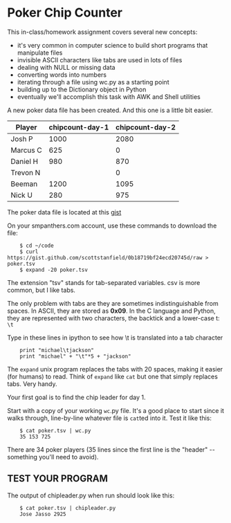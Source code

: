 # Poker Chip Counter

This in-class/homework assignment covers several new concepts:

- it's very common in computer science to build short programs that manipulate files
- invisible ASCII characters like tabs are used in lots of files
- dealing with NULL or missing data
- converting words into numbers
- iterating through a file using wc.py as a starting point
- building up to the Dictionary object in Python
- eventually we'll accomplish this task with AWK and Shell utilities

A new poker data file has been created. And this one is a little bit easier. 

|Player  |chipcount-day-1  |chipcount-day-2  |
|--------|-----------------|-----------------|
|Josh P  |1000             |2080             |
|Marcus C|625              |0                |
|Daniel H|980              |870              |
|Trevon N|                 |0                |
|Beeman  |1200             |1095             |
|Nick U  |280              |975              |


The poker data file is located at this [gist](https://gist.github.com/scottstanfield/0b18719bf24ecd20745d)

On your smpanthers.com account, use these commands to download the file:

        $ cd ~/code
        $ curl https://gist.github.com/scottstanfield/0b18719bf24ecd20745d/raw > poker.tsv
        $ expand -20 poker.tsv

The extension "tsv" stands for tab-separated variables. csv is more common, but 
I like tabs.

The only problem with tabs are they are sometimes indistinguishable from spaces. 
In ASCII, they are stored as **0x09**. In the C language and Python, they are 
represented with two characters, the backtick and a lower-case t: `\t`

Type in these lines in ipython to see how \t is translated into a tab character

        print "michael\tjackson"
        print "michael" + "\t"*5 + "jackson"


The `expand` unix program replaces the tabs with 20 spaces, making it easier (for humans) to read.
Think of `expand` like `cat` but one that simply replaces tabs. Very handy.

Your first goal is to find the chip leader for day 1. 

Start with a copy of your working `wc`.py file. It's a good place to start since it walks through, line-by-line whatever file is `cat`ted into it. Test it like this:

        $ cat poker.tsv | wc.py
        35 153 725

There are 34 poker players (35 lines since the first line is the "header" -- something you'll need to avoid).

## TEST YOUR PROGRAM
The output of chipleader.py when run should look like this:

		$ cat poker.tsv | chipleader.py
		Jose Jasso 2925




